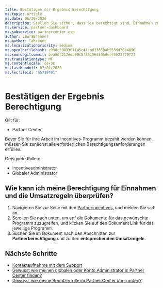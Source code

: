 ```yaml
---
title: Bestätigen der Ergebnis Berechtigung
ms.topic: article
ms.date: 06/29/2020
description: Stellen Sie sicher, dass Sie berechtigt sind, Einnahmen zu erstellen und unter dem Programm "Incentives" bezahlt zu werden.
ms.service: partner-dashboard
ms.subservice: partnercenter-csp
author: LauraBrenner
ms.author: labrenne
ms.localizationpriority: medium
ms.openlocfilehash: c030c3009361fa5c41cad13650ab553dd26e4896
ms.sourcegitcommit: bea864212edc90c5f851566505deef6623f79723
ms.translationtype: MT
ms.contentlocale: de-DE
ms.lasthandoff: 07/01/2020
ms.locfileid: "85719401"
---
```

# <a name="confirm-your-earnings-eligibility"></a>Bestätigen der Ergebnis Berechtigung

Gilt für:

- Partner Center

Bevor Sie für Ihre Arbeit im Incentives-Programm bezahlt werden können, müssen Sie zunächst alle erforderlichen Berechtigungsanforderungen erfüllen.

Geeignete Rollen:

- Incentiveadministrator
- Globaler Administrator

## <a name="how-do-i-check-my-earning-eligibility-and-revenue-rules"></a>Wie kann ich meine Berechtigung für Einnahmen und die Umsatzregeln überprüfen?

1. Navigieren Sie zur Seite mit den [Partnerincentives](https://partner.microsoft.com/membership/partner-incentives), und melden Sie sich an.
2. Scrollen Sie nach unten, um auf die Dokumente für das gewünschte Programm zuzugreifen, und klicken Sie auf den Dokument Link für das jeweilige Programm.
3. Suchen Sie im Dokument nach den Abschnitten zur **Partnerberechtigung** und zu den **entsprechenden Umsatzregeln**.

## <a name="next-steps"></a>Nächste Schritte

- [Kontaktaufnahme mit dem Support](https://support.microsoft.com/help/4014850)
- [Gewusst wie meinen globalen oder Konto Administrator in Partner Center finden?](https://support.microsoft.com/help/4534519)
- [Gewusst wie meine Benutzerrolle im Partner Center überprüfen?](https://support.microsoft.com/help/4534700)
